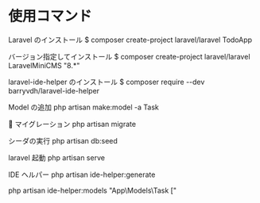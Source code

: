# 使用コマンド

Laravel のインストール
$ composer create-project laravel/laravel TodoApp

バージョン指定してインストール
$ composer create-project laravel/laravel LaravelMiniCMS "8.\*"

laravel-ide-helper のインストール
$ composer require --dev barryvdh/laravel-ide-helper

Model の追加
php artisan make:model -a Task

 マイグレーション
php artisan migrate

シーダの実行
php artisan db:seed

laravel 起動
php artisan serve

IDE ヘルパー
php artisan ide-helper:generate

php artisan ide-helper:models "App\Models\Task ["
